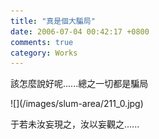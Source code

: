 ```yaml
---
title: "真是個大騙局"
date: 2006-07-04 00:42:17 +0800
comments: true
category: Works
---
```

<p>該怎麼說好呢......總之一切都是騙局</p><p>![](/images/slum-area/211_0.jpg)</p><p>于若未汝妄現之，汝以妄觀之......</p>
